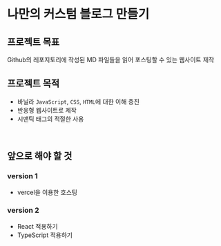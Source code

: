 # 나만의 커스텀 블로그 만들기

## 프로젝트 목표

Github의 레포지토리에 작성된 MD 파일들을 읽어 포스팅할 수 있는 웹사이트 제작

## 프로젝트 목적

- 바닐라 `JavaScript`, `CSS`, `HTML`에 대한 이해 증진
- 반응형 웹사이트로 제작
- 시맨틱 태그의 적절한 사용

<br/>

## 앞으로 해야 할 것

### version 1

- vercel을 이용한 호스팅

### version 2

- React 적용하기
- TypeScript 적용하기
